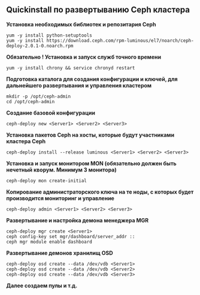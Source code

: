 ##  Quickinstall по развертыванию Ceph кластера


**Установка необходимых библиотек и репозитария Ceph**

	yum -y install python-setuptools
	yum -y install https://download.ceph.com/rpm-luminous/el7/noarch/ceph-deploy-2.0.1-0.noarch.rpm 

**Обязательно ! Установка и запуск служб точного времени**

	yum -y install chrony && service chronyd restart

**Подготовка каталога для создания конфигурации и ключей, для дальнейшего развертывания и управления кластером**

	mkdir -p /opt/ceph-admin
	cd /opt/ceph-admin

**Создание базовой конфигурации**

	ceph-deploy new <Server1> <Server2> <Server3>

**Установка пакетов Ceph на хосты, которые будут участниками кластера Ceph**

	ceph-deploy install --release luminous <Server1> <Server2> <Server3>

**Установка и запуск монитором MON (обязательно должен быть нечетный кворум. Минимум 3 монитора)**

	ceph-deploy mon create-initial

**Копирование администраторского ключа на те ноды, с которых будет производится мониторинг и управление**

	ceph-deploy admin <Server1> <Server2> <Server3>

**Развертывание и настройка демона менеджера MGR**

	ceph-deploy mgr create <Server1>
	ceph config-key set mgr/dashboard/server_addr ::
	ceph mgr module enable dashboard

**Развертывание демонов хранилищ OSD**

	ceph-deploy osd create --data /dev/vdb <Server1>
	ceph-deploy osd create --data /dev/vdb <Server2>
	ceph-deploy osd create --data /dev/vdb <Server3>

**Далее создаем пулы и т.д.**
